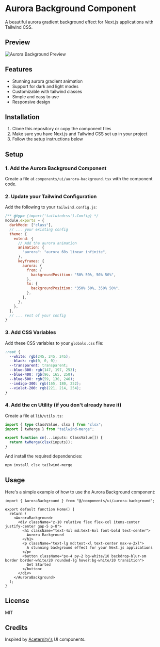 # Aurora Background Component

A beautiful aurora gradient background effect for Next.js applications with Tailwind CSS.

## Preview

![Aurora Background Preview](https://github.com/Eliassylla/aurora-background-component/assets/preview.png)

## Features

- Stunning aurora gradient animation
- Support for dark and light modes
- Customizable with tailwind classes
- Simple and easy to use
- Responsive design

## Installation

1. Clone this repository or copy the component files
2. Make sure you have Next.js and Tailwind CSS set up in your project
3. Follow the setup instructions below

## Setup

### 1. Add the Aurora Background Component

Create a file at `components/ui/aurora-background.tsx` with the component code.

### 2. Update your Tailwind Configuration

Add the following to your `tailwind.config.js`:

```js
/** @type {import('tailwindcss').Config} */
module.exports = {
  darkMode: ["class"],
  // ... your existing config
  theme: {
    extend: {
      // Add the aurora animation
      animation: {
        "aurora": "aurora 60s linear infinite",
      },
      keyframes: {
        aurora: {
          from: {
            backgroundPosition: "50% 50%, 50% 50%",
          },
          to: {
            backgroundPosition: "350% 50%, 350% 50%",
          },
        },
      },
    },
  },
  // ... rest of your config
}
```

### 3. Add CSS Variables

Add these CSS variables to your `globals.css` file:

```css
:root {
  --white: rgb(245, 245, 245);
  --black: rgb(0, 0, 0);
  --transparent: transparent;
  --blue-300: rgb(147, 197, 253);
  --blue-400: rgb(96, 165, 250);
  --blue-500: rgb(59, 130, 246);
  --indigo-300: rgb(165, 180, 252);
  --violet-200: rgb(221, 214, 254);
}
```

### 4. Add the cn Utility (if you don't already have it)

Create a file at `lib/utils.ts`:

```ts
import { type ClassValue, clsx } from "clsx";
import { twMerge } from "tailwind-merge";

export function cn(...inputs: ClassValue[]) {
  return twMerge(clsx(inputs));
}
```

And install the required dependencies:

```bash
npm install clsx tailwind-merge
```

## Usage

Here's a simple example of how to use the Aurora Background component:

```tsx
import { AuroraBackground } from "@/components/ui/aurora-background";

export default function Home() {
  return (
    <AuroraBackground>
      <div className="z-10 relative flex flex-col items-center justify-center gap-5 p-8">
        <h1 className="text-4xl md:text-6xl font-bold text-center">
          Aurora Background
        </h1>
        <p className="text-lg md:text-xl text-center max-w-2xl">
          A stunning background effect for your Next.js applications
        </p>
        <button className="px-4 py-2 bg-white/10 backdrop-blur-sm border border-white/20 rounded-lg hover:bg-white/20 transition">
          Get Started
        </button>
      </div>
    </AuroraBackground>
  );
}
```

## License

MIT

## Credits

Inspired by [Aceternity's](https://aceternity.com/) UI components.
